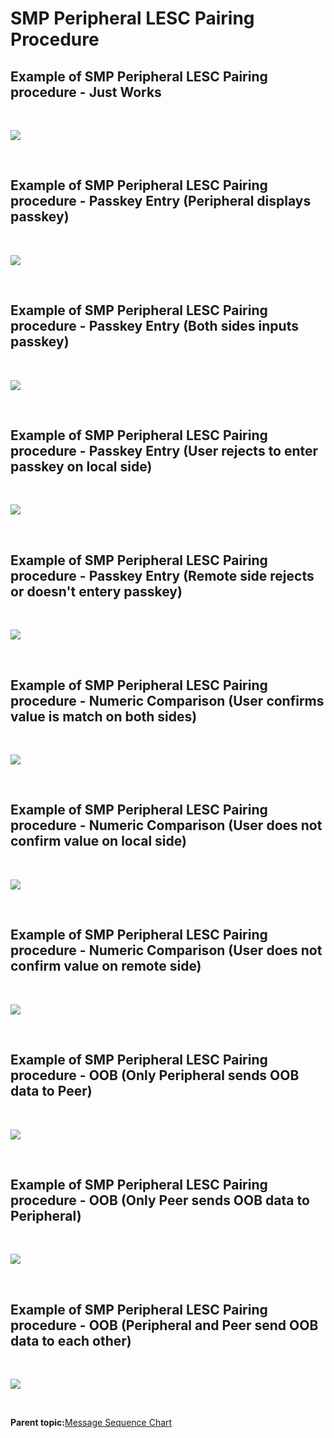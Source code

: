 # SMP Peripheral LESC Pairing Procedure

## Example of SMP Peripheral LESC Pairing procedure - Just Works

<br />

![](GUID-4205EE87-79F1-488E-9C22-2BB041DBAF98-low.png)

<br />

## Example of SMP Peripheral LESC Pairing procedure - Passkey Entry \(Peripheral displays passkey\)

<br />

![](GUID-9DC2B2CC-E44F-4648-A42B-E0AAC2733643-low.png)

<br />

## Example of SMP Peripheral LESC Pairing procedure - Passkey Entry \(Both sides inputs passkey\)

<br />

![](GUID-72280EE5-AC27-461C-8782-BA145C691532-low.png)

<br />

## Example of SMP Peripheral LESC Pairing procedure - Passkey Entry \(User rejects to enter passkey on local side\)

<br />

![](GUID-A368C059-1673-42F9-8F78-B2BCCD255015-low.png)

<br />

## Example of SMP Peripheral LESC Pairing procedure - Passkey Entry \(Remote side rejects or doesn't entery passkey\)

<br />

![](GUID-8508DE34-8772-4F9B-A5BB-7D17DB9A3294-low.png)

<br />

## Example of SMP Peripheral LESC Pairing procedure - Numeric Comparison \(User confirms value is match on both sides\)

<br />

![](GUID-F4CF0D8F-7E7F-49E1-9FEC-D66AC7ADE1F0-low.png)

<br />

## Example of SMP Peripheral LESC Pairing procedure - Numeric Comparison \(User does not confirm value on local side\)

<br />

![](GUID-917E4A33-D072-4131-BFBA-EE67BC83B457-low.png)

<br />

## Example of SMP Peripheral LESC Pairing procedure - Numeric Comparison \(User does not confirm value on remote side\)

<br />

![](GUID-DC0B73D3-BEEB-4235-B733-2F5C9772FBC5-low.png)

<br />

## Example of SMP Peripheral LESC Pairing procedure - OOB \(Only Peripheral sends OOB data to Peer\)

<br />

![](GUID-93F16422-40C6-496A-92D3-6266CD216630-low.png)

<br />

## Example of SMP Peripheral LESC Pairing procedure - OOB \(Only Peer sends OOB data to Peripheral\)

<br />

![](GUID-818F08D9-9D22-4693-9E49-94BCFD94C55B-low.png)

<br />

## Example of SMP Peripheral LESC Pairing procedure - OOB \(Peripheral and Peer send OOB data to each other\)

<br />

![](GUID-9DD97D93-9742-4C76-8EA5-36518CE03DC6-low.png)

<br />

**Parent topic:**[Message Sequence Chart](GUID-DDACB06B-D561-41CB-86EB-E457D3B3E020.md)

